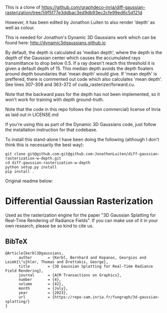 
This is a clone of https://github.com/graphdeco-inria/diff-gaussian-rasterization/tree/59f5f77e3ddbac3ed9db93ec2cfe99ed6c5d121d

However, it has been edited by Jonathon Luiten to also render 'depth' as well as colour.

This is needed for Jonathon's Dynamic 3D Gaussians work which can be found here: http://dynamic3dgaussians.github.io

By default, the depth is calculated as 'median depth', where the depth is the depth of the Gaussian center which causes the accumulated rays transmittance to drop below 0.5.
If a ray doesn't reach this threshold it is given a default depth of 15. This median depth avoids the depth floaters around depth boundaries that 'mean depth' would give.
If 'mean depth' is preffered, there is commented out code which also calculates 'mean depth'.
See lines 307-308 and 363-372 of cuda_rasterizer/forward.cu.

Note that the backward pass for the depth has not been implemented, so it won't work for training with depth ground-truth.

Note that the code in this repo follows the (non commercial) license of Inria as laid out in LICENSE.md

If you're using this as part of the Dynamic 3D Gaussians code, just follow the installation instruction for that codebase.

To install this stand-alone I have been doing the following (although I don't think this is necessarily the best way):
```
git clone git@github.com:git@github.com:JonathonLuiten/diff-gaussian-rasterization-w-depth.git
cd diff-gaussian-rasterization-w-depth
python setup.py install
pip install .
```

Original readme below:

# Differential Gaussian Rasterization

Used as the rasterization engine for the paper "3D Gaussian Splatting for Real-Time Rendering of Radiance Fields". If you can make use of it in your own research, please be so kind to cite us.

<section class="section" id="BibTeX">
  <div class="container is-max-desktop content">
    <h2 class="title">BibTeX</h2>
    <pre><code>@Article{kerbl3Dgaussians,
      author       = {Kerbl, Bernhard and Kopanas, Georgios and Leimk{\"u}hler, Thomas and Drettakis, George},
      title        = {3D Gaussian Splatting for Real-Time Radiance Field Rendering},
      journal      = {ACM Transactions on Graphics},
      number       = {4},
      volume       = {42},
      month        = {July},
      year         = {2023},
      url          = {https://repo-sam.inria.fr/fungraph/3d-gaussian-splatting/}
}</code></pre>
  </div>
</section>

